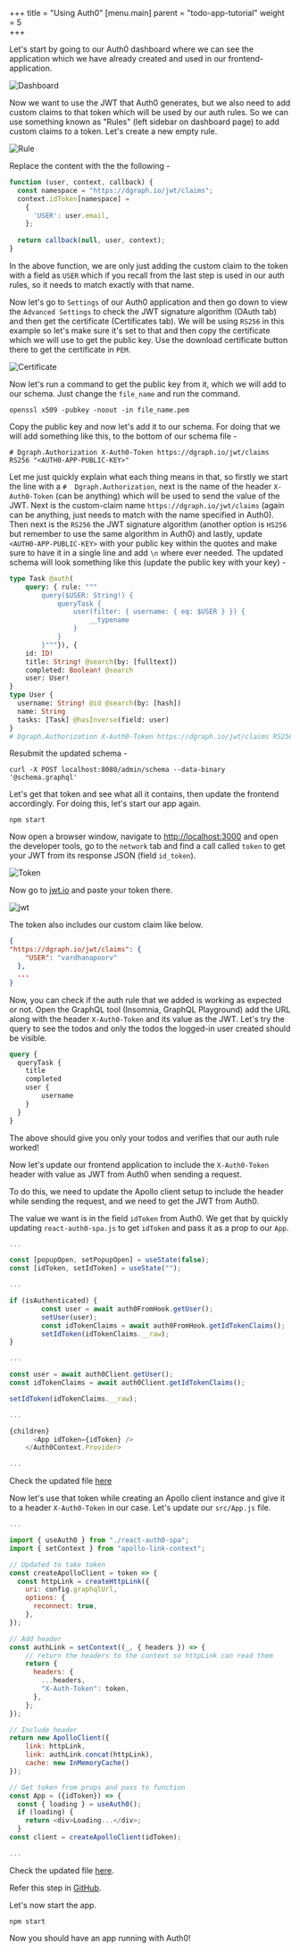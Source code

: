 +++
title = "Using Auth0"
[menu.main]
    parent = "todo-app-tutorial"
    weight = 5   
+++

Let's start by going to our Auth0 dashboard where we can see the application which we have already created and used in our frontend-application.

![Dashboard](/images/graphql/tutorial/todo/dashboard.png)

Now we want to use the JWT that Auth0 generates, but we also need to add custom claims to that token which will be used by our auth rules.
So we can use something known as "Rules" (left sidebar on dashboard page) to add custom claims to a token. Let's create a new empty rule.

![Rule](/images/graphql/tutorial/todo/rule.png)

Replace the content with the the following -
```javascript
function (user, context, callback) {
  const namespace = "https://dgraph.io/jwt/claims";
  context.idToken[namespace] =
    {
      'USER': user.email,
    };
  
  return callback(null, user, context);
}
```

In the above function, we are only just adding the custom claim to the token with a field as `USER` which if you recall from the last step is used in our auth rules, so it needs to match exactly with that name. 

Now let's go to `Settings` of our Auth0 application and then go down to view the `Advanced Settings` to check the JWT signature algorithm (OAuth tab) and then get the certificate (Certificates tab). We will be using `RS256` in this example so let's make sure it's set to that and then copy the certificate which we will use to get the public key.  Use the download certificate button there to get the certificate in `PEM`. 

![Certificate](/images/graphql/tutorial/todo/certificate.png)

Now let's run a command to get the public key from it, which we will add to our schema. Just change the `file_name` and run the command.

```
openssl x509 -pubkey -noout -in file_name.pem
```

Copy the public key and now let's add it to our schema. For doing that we will add something like this, to the bottom of our schema file - 

```
# Dgraph.Authorization X-Auth0-Token https://dgraph.io/jwt/claims RS256 "<AUTH0-APP-PUBLIC-KEY>"
```

Let me just quickly explain what each thing means in that, so firstly we start the line with a `#  Dgraph.Authorization`, next is the name of the header `X-Auth0-Token` (can be anything) which will be used to send the value of the JWT. Next is the custom-claim name `https://dgraph.io/jwt/claims` (again can be anything, just needs to match with the name specified in Auth0). Then next is the `RS256` the JWT signature algorithm (another option is `HS256` but remember to use the same algorithm in Auth0) and lastly, update `<AUTH0-APP-PUBLIC-KEY>` with your public key within the quotes and make sure to have it in a single line and add `\n` where ever needed.  The updated schema will look something like this (update the public key with your key) - 

```graphql
type Task @auth(
    query: { rule: """
        query($USER: String!) {
            queryTask {
                user(filter: { username: { eq: $USER } }) {
                    __typename
                }
            }
        }"""}), {
    id: ID!
    title: String! @search(by: [fulltext])
    completed: Boolean! @search
    user: User!
}
type User {
  username: String! @id @search(by: [hash])
  name: String
  tasks: [Task] @hasInverse(field: user)
}
# Dgraph.Authorization X-Auth0-Token https://dgraph.io/jwt/claims RS256 "<AUTH0-APP-PUBLIC-KEY>"
```

Resubmit the updated schema -
```
curl -X POST localhost:8080/admin/schema --data-binary '@schema.graphql'
```

Let's get that token and see what all it contains, then update the frontend accordingly. For doing this, let's start our app again.

```
npm start
```

Now open a browser window, navigate to [http://localhost:3000](http://localhost:3000) and open the developer tools, go to the `network` tab and find a call called `token` to get your JWT from its response JSON (field `id_token`).

![Token](/images/graphql/tutorial/todo/token.png)

Now go to [jwt.io](https://jwt.io) and paste your token there.

![jwt](/images/graphql/tutorial/todo/jwt.png)

The token also includes our custom claim like below.

```json
{
"https://dgraph.io/jwt/claims": {
    "USER": "vardhanapoorv"
  },
  ...
}
  ```

Now, you can check if the auth rule that we added is working as expected or not. Open the GraphQL tool (Insomnia, GraphQL Playground) add the URL along with the header `X-Auth0-Token` and its value as the JWT. Let's try the query to see the todos and only the todos the logged-in user created should be visible.
```graphql
query {
  queryTask {
    title
    completed
    user {
        username
    }
  }
}
```

The above should give you only your todos and verifies that our auth rule worked!

Now let's update our frontend application to include the `X-Auth0-Token` header with value as JWT from Auth0 when sending a  request.

To do this, we need to update the Apollo client setup to include the header while sending the request, and we need to get the JWT from Auth0. 

The value we want is in the field `idToken` from Auth0. We get that by quickly updating `react-auth0-spa.js` to get `idToken` and pass it as a prop to our `App`.

```javascript
...

const [popupOpen, setPopupOpen] = useState(false);
const [idToken, setIdToken] = useState("");

...

if (isAuthenticated) {
        const user = await auth0FromHook.getUser();
        setUser(user);
        const idTokenClaims = await auth0FromHook.getIdTokenClaims();
        setIdToken(idTokenClaims.__raw);
}

...

const user = await auth0Client.getUser();
const idTokenClaims = await auth0Client.getIdTokenClaims();

setIdToken(idTokenClaims.__raw);

...

{children}
      <App idToken={idToken} />
    </Auth0Context.Provider>

...

```

Check the updated file [here](https://github.com/dgraph-io/graphql-sample-apps/blob/c94b6eb1cec051238b81482a049100b1cd15bbf7/todo-app-react/src/react-auth0-spa.js)

 Now let's use that token while creating an Apollo client instance and give it to a header `X-Auth0-Token` in our case.  Let's update our `src/App.js` file.

```javascript
...

import { useAuth0 } from "./react-auth0-spa";
import { setContext } from "apollo-link-context";

// Updated to take token
const createApolloClient = token => {
  const httpLink = createHttpLink({
    uri: config.graphqlUrl,
    options: {
      reconnect: true,
    },
});

// Add header
const authLink = setContext((_, { headers }) => {
    // return the headers to the context so httpLink can read them
    return {
      headers: {
        ...headers,
        "X-Auth-Token": token,
      },
    };
});

// Include header
return new ApolloClient({
    link: httpLink,
    link: authLink.concat(httpLink),
    cache: new InMemoryCache()
});

// Get token from props and pass to function
const App = ({idToken}) => {
  const { loading } = useAuth0();
  if (loading) {
    return <div>Loading...</div>;
  }
const client = createApolloClient(idToken);

...
```

Check the updated file [here](https://github.com/dgraph-io/graphql-sample-apps/blob/c94b6eb1cec051238b81482a049100b1cd15bbf7/todo-app-react/src/App.js).

Refer this step in [GitHub](https://github.com/dgraph-io/graphql-sample-apps/commit/c94b6eb1cec051238b81482a049100b1cd15bbf7).

Let's now start the app.

```
npm start
```

Now you should have an app running with Auth0!
